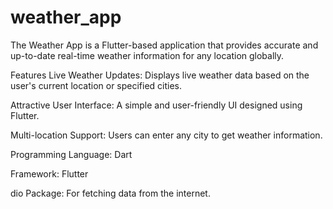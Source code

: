 # weather_app

The Weather App is a Flutter-based application that provides accurate and up-to-date real-time weather information for any location globally.

Features
Live Weather Updates: Displays live weather data based on the user's current location or specified cities.

Attractive User Interface: A simple and user-friendly UI designed using Flutter.

Multi-location Support: Users can enter any city to get weather information.


Programming Language: Dart

Framework: Flutter

dio Package: For fetching data from the internet.



